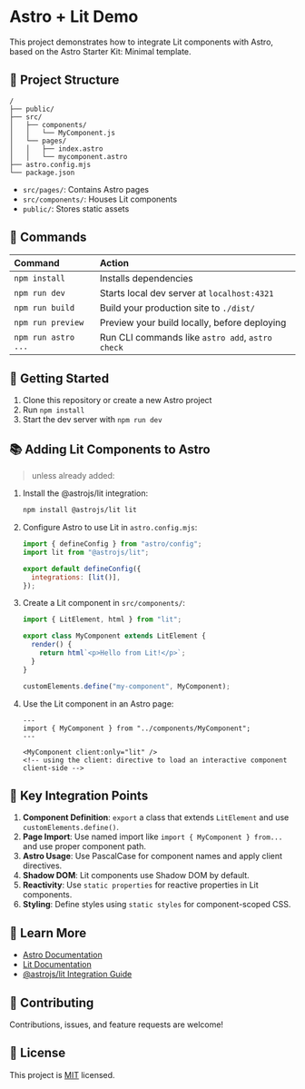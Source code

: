 # Astro + Lit Demo

This project demonstrates how to integrate Lit components with Astro, based on the Astro Starter Kit: Minimal template.

## 🚀 Project Structure

```text
/
├── public/
├── src/
│   ├── components/
│   │   └── MyComponent.js
│   └── pages/
│   │   ├── index.astro
│   │   └── mycomponent.astro
├── astro.config.mjs
└── package.json
```

- `src/pages/`: Contains Astro pages
- `src/components/`: Houses Lit components
- `public/`: Stores static assets

## 🧞 Commands

| Command             | Action                                           |
| :------------------ | :----------------------------------------------- |
| `npm install`       | Installs dependencies                            |
| `npm run dev`       | Starts local dev server at `localhost:4321`      |
| `npm run build`     | Build your production site to `./dist/`          |
| `npm run preview`   | Preview your build locally, before deploying     |
| `npm run astro ...` | Run CLI commands like `astro add`, `astro check` |

## 🚀 Getting Started

1. Clone this repository or create a new Astro project
2. Run `npm install`
3. Start the dev server with `npm run dev`

## 📚 Adding Lit Components to Astro

> unless already added:

1. Install the @astrojs/lit integration:

   ```sh
   npm install @astrojs/lit lit
   ```

2. Configure Astro to use Lit in `astro.config.mjs`:

   ```javascript
   import { defineConfig } from "astro/config";
   import lit from "@astrojs/lit";

   export default defineConfig({
     integrations: [lit()],
   });
   ```

3. Create a Lit component in `src/components/`:

   ```javascript
   import { LitElement, html } from "lit";

   export class MyComponent extends LitElement {
     render() {
       return html`<p>Hello from Lit!</p>`;
     }
   }

   customElements.define("my-component", MyComponent);
   ```

4. Use the Lit component in an Astro page:

   ```astro
   ---
   import { MyComponent } from "../components/MyComponent";
   ---

   <MyComponent client:only="lit" />
   <!-- using the client: directive to load an interactive component client-side -->
   ```

## 🔑 Key Integration Points

1. **Component Definition**: `export` a class that extends `LitElement` and use `customElements.define()`.
2. **Page Import**: Use named import like `import { MyComponent } from...` and use proper component path.
3. **Astro Usage**: Use PascalCase for component names and apply client directives.
4. **Shadow DOM**: Lit components use Shadow DOM by default.
5. **Reactivity**: Use `static properties` for reactive properties in Lit components.
6. **Styling**: Define styles using `static styles` for component-scoped CSS.

## 👀 Learn More

- [Astro Documentation](https://docs.astro.build)
- [Lit Documentation](https://lit.dev/)
- [@astrojs/lit Integration Guide](https://docs.astro.build/en/guides/integrations-guide/lit/)

## 🤝 Contributing

Contributions, issues, and feature requests are welcome!

## 📝 License

This project is [MIT](LICENSE) licensed.
